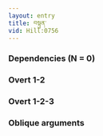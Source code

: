 ```yaml
---
layout: entry
title: བསྟུན་
vid: Hill:0756
---
```

### Dependencies (N = 0)


### Overt 1-2


### Overt 1-2-3


### Oblique arguments
